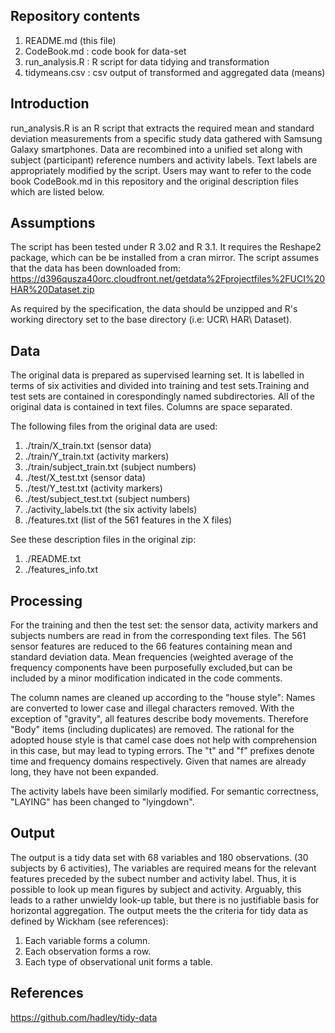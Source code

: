Repository contents
-------------------
1. README.md (this file)
2. CodeBook.md : code book for data-set
3. run_analysis.R : R script for data tidying and transformation
4. tidymeans.csv : csv output of transformed  and aggregated data (means)

Introduction
------------

run_analysis.R is an R script that extracts the required mean and standard
deviation measurements from a specific study data gathered with Samsung
Galaxy smartphones. Data are recombined into a unified set along with
subject (participant) reference numbers and activity labels. Text labels
are appropriately modified by the script. Users may want to refer to the
code book CodeBook.md in this repository and the original description files
which are listed below.

Assumptions
-----------
The script has been tested under R 3.02 and R 3.1. It requires the Reshape2
package, which can be be installed from a cran mirror. The script  assumes
that the data has been downloaded from:
https://d396qusza40orc.cloudfront.net/getdata%2Fprojectfiles%2FUCI%20HAR%20Dataset.zip

As required by the specification, the data should be unzipped and  R's working
directory set to the base directory (i.e: UCR\ HAR\ Dataset).

Data
----
The original data is prepared as supervised learning set. It is  labelled in 
terms of six activities and divided into training and test sets.Training and
test sets are contained in corespondingly named subdirectories. All of the
original data is contained in text files. Columns are space separated.

The following files from the original data are used:

1. ./train/X_train.txt (sensor data)
2. ./train/Y_train.txt (activity markers)
3. ./train/subject_train.txt (subject numbers)
4. ./test/X_test.txt (sensor data)
5. ./test/Y_test.txt (activity markers)
6. ./test/subject_test.txt (subject numbers)
7. ./activity_labels.txt (the six activity labels)
8. ./features.txt (list of the 561 features in the X files)

See these description files in the original zip:

1. ./README.txt
2. ./features_info.txt

Processing
----------
For the training and then the test set: the sensor data, activity markers
and subjects numbers are read in from the corresponding text files. The
561 sensor features are reduced to the 66 features containing mean and
standard deviation data.  Mean frequencies (weighted average of the frequency
components have been purposefully excluded,but can be included by a minor
modification indicated in the code comments.

The column names are cleaned up according to the "house style": Names are
converted to lower case and illegal  characters removed. With the exception
of "gravity", all features describe body movements. Therefore "Body" items
(including duplicates) are removed. The rational for the adopted house style
is that camel case does not help with comprehension in this case, but may lead
to typing errors. The "t" and "f" prefixes denote time and frequency
domains respectively. Given that names are already long, they have
not been expanded.

The activity labels have been similarly modified. For semantic
correctness, "LAYING" has been changed to "lyingdown".

Output
------
The output is a tidy data set with 68 variables and 180 observations.
(30 subjects by 6 activities), The variables are required means for
the relevant features preceded by the subect number and activity label.
Thus, it is possible to look up mean figures by subject and activity.
Arguably, this leads to a rather unwieldy look-up table, but there is
no justifiable basis for horizontal aggregation. The output meets the
the criteria for tidy data as defined by Wickham (see references):

1. Each variable forms a column.
2. Each observation forms a row.
3. Each type of observational unit forms a table.


References
----------

https://github.com/hadley/tidy-data
